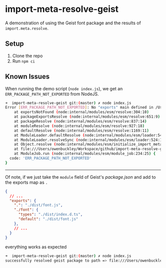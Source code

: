 # import-meta-resolve-geist

A demonstration of using the Geist font package and the results of `import.meta.resolve`.

## Setup

1. Clone the repo
1. Run `npm ci`

## Known Issues

When running the demo script (`node index.js`), we get an `ERR_PACKAGE_PATH_NOT_EXPORTED` from NodeJS.

```sh
➜  import-meta-resolve-geist git:(master) ✗ node index.js 
Error [ERR_PACKAGE_PATH_NOT_EXPORTED]: No "exports" main defined in /Users/owenbuckley/Workspace/github/import-meta-resolve-geist/node_modules/geist/package.json imported from /Users/owenbuckley/Workspace/github/import-meta-resolve-geist/index.js
    at exportsNotFound (node:internal/modules/esm/resolve:304:10)
    at packageExportsResolve (node:internal/modules/esm/resolve:651:9)
    at packageResolve (node:internal/modules/esm/resolve:837:14)
    at moduleResolve (node:internal/modules/esm/resolve:927:18)
    at defaultResolve (node:internal/modules/esm/resolve:1169:11)
    at ModuleLoader.defaultResolve (node:internal/modules/esm/loader:542:12)
    at ModuleLoader.resolveSync (node:internal/modules/esm/loader:524:17)
    at Object.resolve (node:internal/modules/esm/initialize_import_meta:30:25)
    at file:///Users/owenbuckley/Workspace/github/import-meta-resolve-geist/index.js:2:32
    at ModuleJob.run (node:internal/modules/esm/module_job:234:25) {
  code: 'ERR_PACKAGE_PATH_NOT_EXPORTED'
}
```

---

Of note, if we just take the `module` field of Geist's _package.json_ and add to the exports map as `.`
```json
{
  // ...
  "exports": {
    ".": "./dist/font.js",
    "./font": {
      "types": "./dist/index.d.ts",
      "default": "./dist/font.js"
    },
    // ...
  }
}
```

everything works as expected
```sh
➜  import-meta-resolve-geist git:(master) ✗ node index.js
successfully resolved geist package to path => file:///Users/owenbuckley/Workspace/github/import-meta-resolve-geist/node_modules/geist/dist/font.js
```